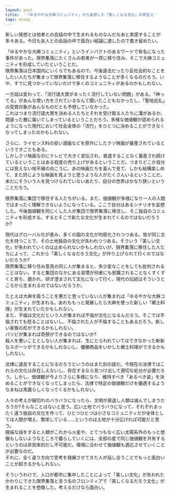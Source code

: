 ```yaml
---
layout: post
title:  '「ゆるやかな大麻コミュニティ」から妄想した「美しくなる文化」の芽生え'
tags: essay
---
```


新しい発想とは他者との会話の中で生まれるものなんだなあと実感することが多々ある。今日も友人との会話の中で面白い結論に達したので書き留めたい。

「ゆるやかな大麻コミュニティ」というインパクトのあるワードで有名になった事件があった。限界集落にたくさんの若者が一斉に移り住み、そこで大麻コミュニティを形成していたということだ。  
限界集落は日本国内にいくらでもあるので、今後違法だったり反社会的なことをしたい人たちが集まって限界集落に移住するようなことが多くなるのだろう。いや、すでに見つかっていないだけで多くのコミュニティがあるのかもしれない。

一方話は変わって、「流行語大賞がまったく流行していない問題」がある。「神ってる」があんな使い方をされているなんて聞いたこともなかったし、「聖地巡礼」の受賞対象があんなものだとも予想していなかった。  
これはつまり流行語大賞を決める人たちとそれを受け取る人たちに溝があるか、間違った層に届いてしまっているということだろう。多様な価値観が認められるようになった現代において社会全体の「流行」をひとつに決めることができなくなってしまったのかもしれない。

さらに、ライセンス料の安い漫画などを原作にしたクソ映画が量産されているというできごともある。  
しかしクソ映画なのにテレビで大きく宣伝され、衰退することなく量産され続けているということはある程度の売り上げがあるということだ。つまりどこか自分には見えない地平線の向こうに、あの映画たちを喜んで見て、しかも結構楽しめて、また同じような映画を見ようと思うような人がたくさんいるということだ。未だにそういう人を見つけられていないあたり、自分の世界はかなり狭いということだろう。

限界集落に集団で移住する人たちがいる。また、価値観が多様になり一人の人間ではまったく理解できないようになっている。ここで自分はあるシナリオを妄想した。今後価値観を同じくした人が集団で限界集落に移住し、そこ独自のコミュニティを形成する。するとそこで新たな文化が生まれてくるのではないだろうか?

現代はグローバル化が進み、多くの国の文化が均質化されつつある。皆が同じ文化を持つことで、その土地独自の文化が失われつつある。そういう「美しい文化」が失われていくのは止められないかもしれないが、限界集落に移住した人たちによって、これから「美しくなるだろう文化」が作り上げられて行くのではないだろうか?  
限界集落に移り住み意見の同じ人が集まると、多少変なことをしても批判されることはない。すると集団のなかにある習慣が何者にも邪魔されることなくすくすくと育ち、磨かれ、研ぎ澄まされて文化になって行く。現代の伝統はそういうところから生まれるのではないだろうか。

たとえば大麻を吸うことを悪だと思っていない人が集まれば「ゆるやかな大麻コミュニティ」が生まれる。あれももっと発展したら大麻を使った新しい「郷土料理」が生まれていたかもしれない。  
また、不倫は文化だという人が集まれば不倫が文化になるんだろう。そこでは不倫されても怒ることはないし、不倫された人が不倫することもあるだろう。新しい家族の形ができるかもしれない。  
パリピが集まれば奇祭ができるのではないか?  
殺人を悪いこととしない人が集まれば、生にとらわれていてはできなかった斬新なスポーツができるかもしれないし、優勝商品をいかした郷土料理ができるかもしれない。

法律に違反することになるだろうというのはまた別の話だ。今現在の法律ではこれらの文化は存在しえないし、存在するなら見つけ出して適切な処分が必要だろう。しかし、価値観が今よりさらに多様になり、維持すべき「あるべき姿」を決めることができなくなってしまったら、法律で特定の価値観だけを優遇するようなまねは馬鹿らしくなってくるかもしれない。

人々の考えが細切れのバラバラになったら、文明が衰退し人類は滅んでしまうだろうか?そんなことはないと思う。広い土地でバラバラになって、それぞれまったく違う独自の文化を作って、ひとつひとつは小さなコミュニティだが全体としては人間が増え、繁栄している……というのは土地が十分広ければ可能だと思う。  
極端な話をすると人類がこれから火星や、とてつもなく広い太陽系外のもっと想像もしないようなところで暮らしていくには、全部の星で同じ価値観を共有するというのは非効率的だし不可能だ。環境に合わせて価値観も適応させていくことが必要なのだ。  
それに、全く違う方向で思考を発展させてきた人が話し合うことでもっと面白いことが起きるかもしれない。

そういうわけで、人口が都市に集中したことによって「美しい文化」が失われたかわりにできた限界集落と言う名のフロンティアで「美しくなるだろう文化」が生まれることを想像した。考えるだけなら面白い。
